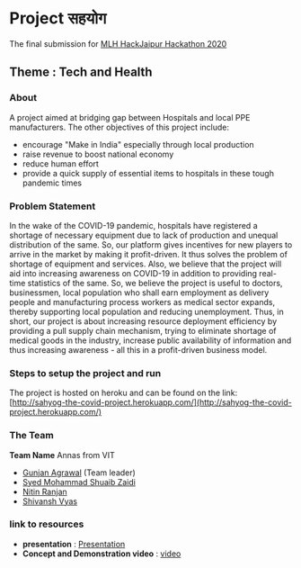 # Project सहयोग
The final submission for [MLH HackJaipur Hackathon 2020](https://www.hackjaipur.com/)

**Theme** : Tech and Health
---
### About
A project aimed at bridging gap between Hospitals and local PPE manufacturers.
The other objectives of this project include:
- encourage "Make in India" especially through local production
- raise revenue to boost national economy
- reduce human effort
- provide a quick supply of essential items to hospitals in these tough pandemic times
### Problem Statement
In the wake of the COVID-19 pandemic, hospitals have registered a shortage of necessary equipment due to lack of production and unequal distribution of the same. So, our platform gives incentives for new players to arrive in the market by making it profit-driven. It thus solves the problem of shortage of equipment and services. Also, we believe that the project will aid into increasing awareness on COVID-19 in addition to providing real-time statistics of the same. So, we believe the project is useful to doctors, businessmen, local population who shall earn employment as delivery people and manufacturing process workers as medical sector expands, thereby supporting local population and reducing unemployment. 
Thus, in short, our project is about increasing resource deployment efficiency by providing a pull supply chain mechanism, trying to eliminate shortage of medical goods in the industry, increase public availability of information and thus increasing awareness - all this in a profit-driven business model. 
### Steps to setup the project and run
The project is hosted on heroku and can be found on the link: [http://sahyog-the-covid-project.herokuapp.com/](http://sahyog-the-covid-project.herokuapp.com/)
### The Team
**Team Name** Annas from VIT
- [Gunjan Agrawal](https://www.linkedin.com/in/gunjanagrawalvit/) (Team leader)
- [Syed Mohammad Shuaib Zaidi](https://github.com/jethrocoder)
- [Nitin Ranjan](https://www.linkedin.com/in/nitin-ranjan-50b165190/)
- [Shivansh Vyas]()

### link to resources
- **presentation** : [Presentation](https://docs.google.com/presentation/d/1hsqML2TiYTDoCVY7ineUyGwFzLxEVlXU6dGNmdIROcE/edit?usp=sharing)
- **Concept and Demonstration video** : [video](https://youtu.be/lKHA9G1oaz0)
